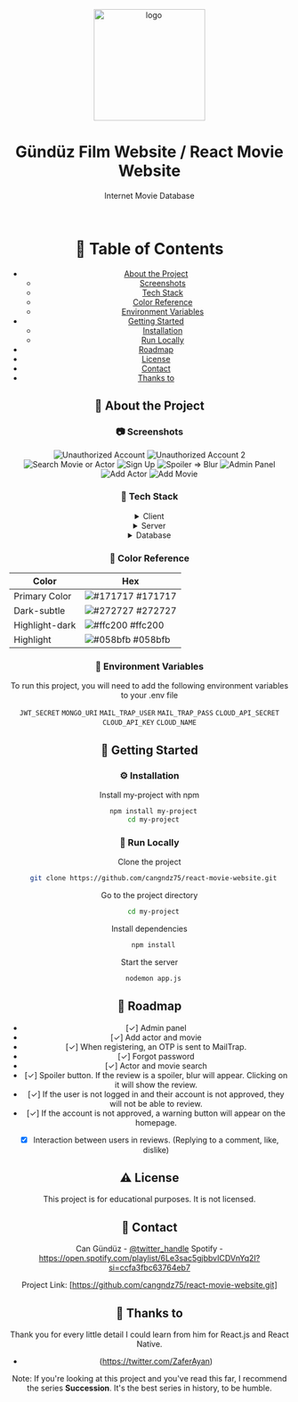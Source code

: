 <div align="center">

  <img src="%PUBLIC_URL%/logo.png" alt="logo" width="200" height="auto" />
  <h1>Gündüz Film Website / React Movie Website </h1>
  
  <p>
   Internet Movie Database
  </p>
  
  


<br />

# :notebook_with_decorative_cover: Table of Contents

- [About the Project](#star2-about-the-project)
  * [Screenshots](#camera-screenshots)
  * [Tech Stack](#space_invader-tech-stack)
  * [Color Reference](#art-color-reference)
  * [Environment Variables](#key-environment-variables)
- [Getting Started](#toolbox-getting-started)
  * [Installation](#gear-installation)
  * [Run Locally](#running-run-locally)
- [Roadmap](#compass-roadmap)
- [License](#warning-license)
- [Contact](#handshake-contact)
- [Thanks to](#gem-acknowledgements)

  

<!-- About the Project -->
## :star2: About the Project


<!-- Screenshots -->
### :camera: Screenshots

<div align="center"> 
  <img src="/frontend/src/img/Film%20App%20Fotolar%C4%B1/Onays%C4%B1z%20Hesap.png" alt="Unauthorized Account" />
  <img src="/frontend/src/img/Film%20App%20Fotolar%C4%B1/Film%20Listesi.png" alt="Unauthorized Account 2" />
  <img src="/frontend/src/img/Film%20App%20Fotolar%C4%B1/Arama.png" alt="Search Movie or Actor" />
  <img src="/frontend/src/img/Film%20App%20Fotolar%C4%B1/Kay%C4%B1t%20Ol.gif" alt="Sign Up" />
  <img src="/frontend/src/img/Film%20App%20Fotolar%C4%B1/Spoiler.gif" alt="Spoiler => Blur" />
  <img src="/frontend/src/img/Film%20App%20Fotolar%C4%B1/Admin%20Panel%201.png" alt="Admin Panel" />
  <img src="/frontend/src/img/Film%20App%20Fotolar%C4%B1/Akt%C3%B6r.png" alt="Add Actor" />
  <img src="/frontend/src/img/Film%20App%20Fotolar%C4%B1/Film%20Ekle.gif" alt="Add Movie" />

</div>


### :space_invader: Tech Stack

<details>
  <summary>Client</summary>
  <ul>
    <li><a href="https://reactjs.org/">React.js</a></li>
    <li><a href="https://tailwindcss.com/">TailwindCSS</a></li>
  </ul>
</details>

<details>
  <summary>Server</summary>
  <ul>
    <li><a href="https://nodejs.org/">Node.js</a></li>
    <li><a href="https://expressjs.com/">Express.js</a></li>

  </ul>
</details>

<details>
<summary>Database</summary>
  <ul>
    <li><a href="https://www.mongodb.com/">MongoDB</a></li>
    <li><a href="https://www.cloudinary.com/">Cloudinary</a></li>

  </ul>
</details>


### :art: Color Reference

| Color             | Hex                                                                |
| ----------------- | ------------------------------------------------------------------ |
| Primary Color | ![#171717](https://via.placeholder.com/10/171717?text=+) #171717 |
| Dark-subtle | ![#272727](https://via.placeholder.com/10/272727?text=+) #272727 |
| Highlight-dark | ![#ffc200](https://via.placeholder.com/10/ffc200?text=+) #ffc200 |
| Highlight | ![#058bfb](https://via.placeholder.com/10/058bfb?text=+) #058bfb |


### :key: Environment Variables

To run this project, you will need to add the following environment variables to your .env file

`JWT_SECRET`
`MONGO_URI`
`MAIL_TRAP_USER`
`MAIL_TRAP_PASS`
`CLOUD_API_SECRET`
`CLOUD_API_KEY`
`CLOUD_NAME`


## 	:toolbox: Getting Started

### :gear: Installation

Install my-project with npm

```bash
  npm install my-project
  cd my-project
```
### :running: Run Locally

Clone the project

```bash
  git clone https://github.com/cangndz75/react-movie-website.git
```

Go to the project directory

```bash
  cd my-project
```

Install dependencies

```bash
  npm install
```

Start the server

```bash
  nodemon app.js
```



## :compass: Roadmap

* [✓] Admin panel
* [✓] Add actor and movie
* [✓] When registering, an OTP is sent to MailTrap.
* [✓] Forgot password
* [✓] Actor and movie search
* [✓] Spoiler button. If the review is a spoiler, blur will appear. Clicking on it will show the review.
* [✓] If the user is not logged in and their account is not approved, they will not be able to review.
* [✓] If the account is not approved, a warning button will appear on the homepage.
* [x] Interaction between users in reviews. (Replying to a comment, like, dislike)





## :warning: License

This project is for educational purposes. It is not licensed.

## :handshake: Contact

Can Gündüz - [@twitter_handle](https://twitter.com/gunduzcan7599) 
Spotify - https://open.spotify.com/playlist/6Le3sac5gjbbvICDVnYq2I?si=ccfa3fbc63764eb7

Project Link: [https://github.com/cangndz75/react-movie-website.git]


## :gem: Thanks to

Thank you for every little detail I could learn from him for React.js and React Native. 
 - (https://twitter.com/ZaferAyan)

Note: If you're looking at this project and you've read this far, I recommend the series <b>Succession</b>. It's the best series in history, to be humble.